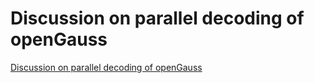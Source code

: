 # Discussion on parallel decoding of openGauss
[Discussion on parallel decoding of openGauss](https://aiwithcloud.com/2022/09/15/discussion_on_parallel_decoding_of_opengauss/)